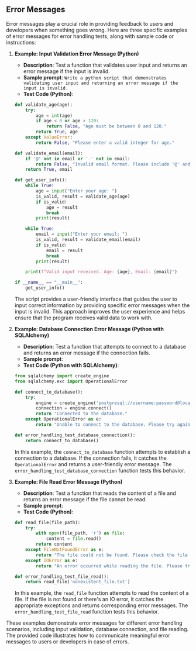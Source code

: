 ## Error Messages
Error messages play a crucial role in providing feedback to users and developers when something goes wrong. Here are three specific examples of error messages for error handling tests, along with sample code or instructions:

1. **Example: Input Validation Error Message (Python)**

   - **Description**: Test a function that validates user input and returns an error message if the input is invalid.
   - **Sample prompt**: ```Write a python script that demonstrates validating user input and returning an error message if the input is invalid.```
   - **Test Code (Python)**:

   ```python
   def validate_age(age):
       try:
           age = int(age)
           if age < 0 or age > 120:
               return False, "Age must be between 0 and 120."
           return True, age
       except ValueError:
           return False, "Please enter a valid integer for age."
   
   def validate_email(email):
       if '@' not in email or '.' not in email:
           return False, "Invalid email format. Please include '@' and '.' in your email."
       return True, email
   
   def get_user_info():
       while True:
           age = input("Enter your age: ")
           is_valid, result = validate_age(age)
           if is_valid:
               age = result
               break
           print(result)
   
       while True:
           email = input("Enter your email: ")
           is_valid, result = validate_email(email)
           if is_valid:
               email = result
               break
           print(result)
   
       print(f"Valid input received. Age: {age}, Email: {email}")
   
   if __name__ == "__main__":
       get_user_info()
   ```

   The script provides a user-friendly interface that guides the user to input correct information by providing specific error messages when the input is invalid. This approach improves the user experience and helps ensure that the program receives valid data to work with.

2. **Example: Database Connection Error Message (Python with SQLAlchemy)**

   - **Description**: Test a function that attempts to connect to a database and returns an error message if the connection fails.
   - **Sample prompt**: 
   - **Test Code (Python with SQLAlchemy)**:

   ```python
   from sqlalchemy import create_engine
   from sqlalchemy.exc import OperationalError

   def connect_to_database():
       try:
           engine = create_engine('postgresql://username:password@localhost:5432/database')
           connection = engine.connect()
           return "Connected to the database."
       except OperationalError as e:
           return "Unable to connect to the database. Please try again later."

   def error_handling_test_database_connection():
       return connect_to_database()
   ```

   In this example, the `connect_to_database` function attempts to establish a connection to a database. If the connection fails, it catches the `OperationalError` and returns a user-friendly error message. The `error_handling_test_database_connection` function tests this behavior.

3. **Example: File Read Error Message (Python)**

   - **Description**: Test a function that reads the content of a file and returns an error message if the file cannot be read.
   - **Sample prompt**: 
   - **Test Code (Python)**:

   ```python
   def read_file(file_path):
       try:
           with open(file_path, 'r') as file:
               content = file.read()
           return content
       except FileNotFoundError as e:
           return "The file could not be found. Please check the file path and try again."
       except IOError as e:
           return "An error occurred while reading the file. Please try again later."

   def error_handling_test_file_read():
       return read_file('nonexistent_file.txt')
   ```

   In this example, the `read_file` function attempts to read the content of a file. If the file is not found or there's an IO error, it catches the appropriate exceptions and returns corresponding error messages. The `error_handling_test_file_read` function tests this behavior.

These examples demonstrate error messages for different error handling scenarios, including input validation, database connection, and file reading. The provided code illustrates how to communicate meaningful error messages to users or developers in case of errors.
